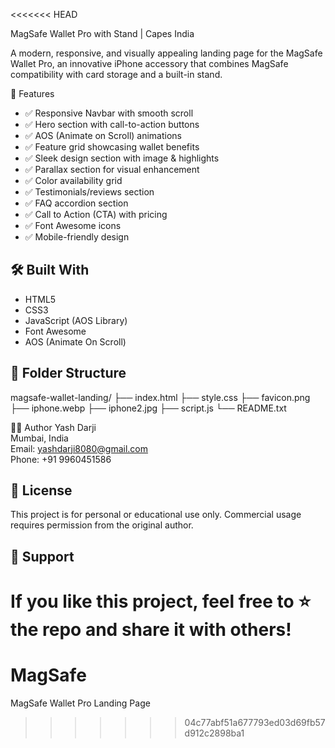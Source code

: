<<<<<<< HEAD

MagSafe Wallet Pro with Stand | Capes India

A modern, responsive, and visually appealing landing page for the MagSafe Wallet Pro, an innovative iPhone accessory that combines MagSafe compatibility with card storage and a built-in stand.

🧩 Features
- ✅ Responsive Navbar with smooth scroll
- ✅ Hero section with call-to-action buttons
- ✅ AOS (Animate on Scroll) animations
- ✅ Feature grid showcasing wallet benefits
- ✅ Sleek design section with image & highlights
- ✅ Parallax section for visual enhancement
- ✅ Color availability grid
- ✅ Testimonials/reviews section
- ✅ FAQ accordion section
- ✅ Call to Action (CTA) with pricing
- ✅ Font Awesome icons
- ✅ Mobile-friendly design

🛠️ Built With
-------------
- HTML5
- CSS3
- JavaScript (AOS Library)
- Font Awesome
- AOS (Animate On Scroll)

📁 Folder Structure
-------------------
magsafe-wallet-landing/
├── index.html
├── style.css
├── favicon.png
├── iphone.webp
├── iphone2.jpg
├── script.js
└── README.txt

🧑‍💻 Author
Yash Darji  
Mumbai, India  
Email: yashdarji8080@gmail.com  
Phone: +91 9960451586

📄 License
----------
This project is for personal or educational use only. Commercial usage requires permission from the original author.

🙌 Support
----------
If you like this project, feel free to ⭐ the repo and share it with others!
=======
# MagSafe
MagSafe Wallet Pro Landing Page
>>>>>>> 04c77abf51a677793ed03d69fb57d912c2898ba1
